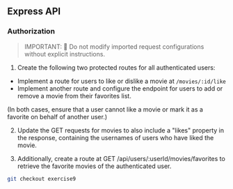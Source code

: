## Express API

### Authorization

> IMPORTANT: 🚫 Do not modify imported request configurations without explicit instructions.

1. Create the following two protected routes for all authenticated users:

- Implement a route for users to like or dislike a movie at `/movies/:id/like`
- Implement another route and configure the endpoint for users to add or remove a movie from their favorites list.

(In both cases, ensure that a user cannot like a movie or mark it as a favorite on behalf of another user.)

2. Update the GET requests for movies to also include a "likes" property in the response, containing the usernames of users who have liked the movie.

3. Additionally, create a route at GET /api/users/:userId/movies/favorites to retrieve the favorite movies of the authenticated user.

```bash
git checkout exercise9
```
